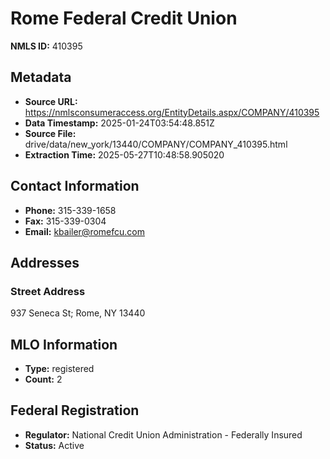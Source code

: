 # Rome Federal Credit Union

**NMLS ID:** 410395

## Metadata
- **Source URL:** https://nmlsconsumeraccess.org/EntityDetails.aspx/COMPANY/410395
- **Data Timestamp:** 2025-01-24T03:54:48.851Z
- **Source File:** drive/data/new_york/13440/COMPANY/COMPANY_410395.html
- **Extraction Time:** 2025-05-27T10:48:58.905020

## Contact Information
- **Phone:** 315-339-1658
- **Fax:** 315-339-0304
- **Email:** kbailer@romefcu.com

## Addresses
### Street Address
937 Seneca St; Rome, NY 13440

## MLO Information
- **Type:** registered
- **Count:** 2

## Federal Registration
- **Regulator:** National Credit Union Administration - Federally Insured
- **Status:** Active
